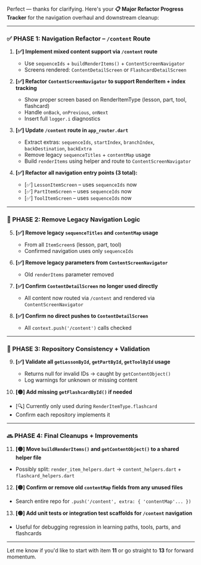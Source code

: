 Perfect — thanks for clarifying. Here's your **📋 Major Refactor Progress Tracker** for the navigation overhaul and downstream cleanup:

---

### ✅ PHASE 1: Navigation Refactor – `/content` Route

1. **[✅] Implement mixed content support via `/content` route**
   - Use `sequenceIds` + `buildRenderItems()` + `ContentScreenNavigator`
   - Screens rendered: `ContentDetailScreen` or `FlashcardDetailScreen`

2. **[✅] Refactor `ContentScreenNavigator` to support RenderItem + index tracking**
   - Show proper screen based on RenderItemType (lesson, part, tool, flashcard)
   - Handle `onBack`, `onPrevious`, `onNext`
   - Insert full `logger.i` diagnostics

3. **[✅] Update `/content` route in `app_router.dart`**
   - Extract extras: `sequenceIds`, `startIndex`, `branchIndex`, `backDestination`, `backExtra`
   - Remove legacy `sequenceTitles` + `contentMap` usage
   - Build `renderItems` using helper and route to `ContentScreenNavigator`

4. **[✅] Refactor all navigation entry points (3 total):**
   - [✅] `LessonItemScreen` – uses `sequenceIds` now
   - [✅] `PartItemScreen` – uses `sequenceIds` now
   - [✅] `ToolItemScreen` – uses `sequenceIds` now

---

### 🧹 PHASE 2: Remove Legacy Navigation Logic

5. **[✅] Remove legacy `sequenceTitles` and `contentMap` usage**
   - From all `ItemScreen`s (lesson, part, tool)
   - Confirmed navigation uses only `sequenceIds`

6. **[✅] Remove legacy parameters from `ContentScreenNavigator`**
   - Old `renderItems` parameter removed

7. **[✅] Confirm `ContentDetailScreen` no longer used directly**
   - All content now routed via `/content` and rendered via `ContentScreenNavigator`

8. **[✅] Confirm no direct pushes to `ContentDetailScreen`**
   - All `context.push('/content')` calls checked

---

### 🚧 PHASE 3: Repository Consistency + Validation

9. **[✅] Validate all `getLessonById`, `getPartById`, `getToolById` usage**
   - Returns null for invalid IDs → caught by `getContentObject()`
   - Log warnings for unknown or missing content

10. **[🟡] Add missing `getFlashcardById()` if needed**
   - [🔍] Currently only used during `RenderItemType.flashcard`
   - Confirm each repository implements it

---

### 🔜 PHASE 4: Final Cleanups + Improvements

11. **[🟡] Move `buildRenderItems()` and `getContentObject()` to a shared helper file**
   - Possibly split: `render_item_helpers.dart` → `content_helpers.dart` + `flashcard_helpers.dart`

12. **[🟡] Confirm or remove old `contentMap` fields from any unused files**
   - Search entire repo for `.push('/content', extra: { 'contentMap'... })`

13. **[🟢] Add unit tests or integration test scaffolds for `/content` navigation**
   - Useful for debugging regression in learning paths, tools, parts, and flashcards

---

Let me know if you'd like to start with item **11** or go straight to **13** for forward momentum.